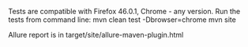 Tests are compatible with Firefox 46.0.1, Chrome - any version.
Run the tests from command line:
    mvn clean test -Dbrowser=chrome
    mvn site

Allure report is in target/site/allure-maven-plugin.html



